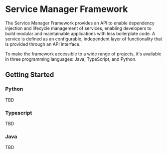 # Service Manager Framework

The Service Manager Framework provides an API to enable dependency injection and lifecycle management of services, enabling developers to build modular and maintainable applications with less boilerplate code. A service is defined as an configurable, independent layer of functionality that is provided through an API interface.  

To make the framework accessible to a wide range of projects, it's available in three programming languages: Java, TypeScript, and Python.

## Getting Started

### Python

TBD

### Typescript

TBD

### Java

TBD
